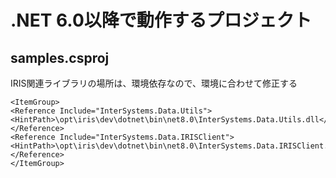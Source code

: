 # .NET 6.0以降で動作するプロジェクト

## samples.csproj

IRIS関連ライブラリの場所は、環境依存なので、環境に合わせて修正する

```
<ItemGroup>
<Reference Include="InterSystems.Data.Utils">
<HintPath>\opt\iris\dev\dotnet\bin\net8.0\InterSystems.Data.Utils.dll</HintPath>
</Reference>
<Reference Include="InterSystems.Data.IRISClient">
<HintPath>\opt\iris\dev\dotnet\bin\net8.0\InterSystems.Data.IRISClient.dll</HintPath>
</Reference>
</ItemGroup>
```
